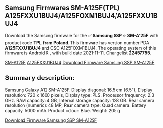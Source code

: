 <h2>Samsung Firmwares SM-A125F(TPL) A125FXXU1BUJ4/A125FOXM1BUJ4/A125FXXU1BUJ4</h2>
Download the Samsung firmware for the ✅ <strong>Samsung SSP </strong> ⭐ <strong>SM-A125F</strong> with product code <strong>TPL</strong> <strong> from Poland</strong>. This firmware has version number PDA <strong>A125FXXU1BUJ4</strong> and CSC A125FOXM1BUJ4. The operating system of this firmware is Android R , with build date 2021-11-11. Changelist <strong>22457755</strong>.


[SM-A125F](https://samfirm.shop/samsung/model/SM-A125F)
[A125FXXU1BUJ4](https://samfirm.shop/samsung/pda/A125FXXU1BUJ4)
[Download Firmware Samsung SSP SM-A125F](https://samfirm.shop/samsung/firmware/473793)
<h2>Summary description:</h2>
<p>Samsung Galaxy A12 SM-A125F. Display diagonal: 16.5 cm (6.5"), Display resolution: 720 x 1600 pixels, Display type: PLS. Processor frequency: 2.3 GHz. RAM capacity: 4 GB, Internal storage capacity: 128 GB. Rear camera resolution (numeric): 48 MP, Rear camera type: Quad camera. Battery capacity: 5000 mAh. Product colour: Blue. Weight: 205 g</p>


[Download Firmware Samsung SSP SM-A125F](https://samfirm.shop/samsung/firmware/473793)
